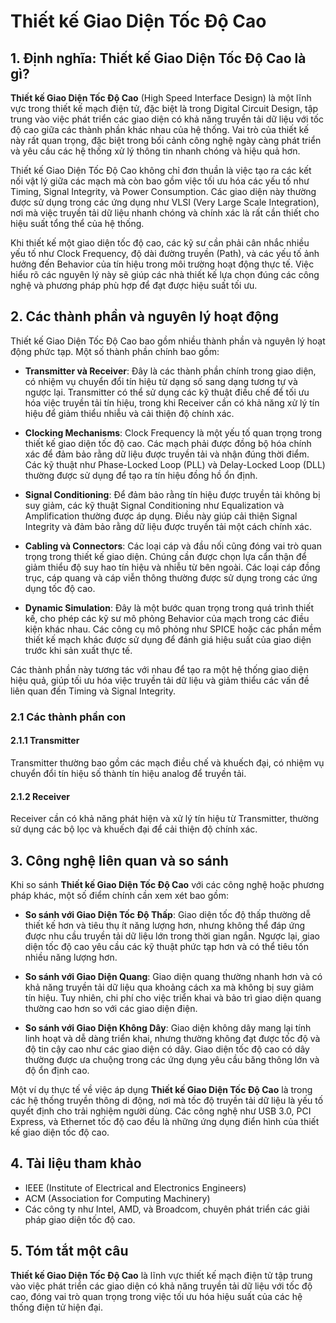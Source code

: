 # Thiết kế Giao Diện Tốc Độ Cao

## 1. Định nghĩa: **Thiết kế Giao Diện Tốc Độ Cao** là gì?
**Thiết kế Giao Diện Tốc Độ Cao** (High Speed Interface Design) là một lĩnh vực trong thiết kế mạch điện tử, đặc biệt là trong Digital Circuit Design, tập trung vào việc phát triển các giao diện có khả năng truyền tải dữ liệu với tốc độ cao giữa các thành phần khác nhau của hệ thống. Vai trò của thiết kế này rất quan trọng, đặc biệt trong bối cảnh công nghệ ngày càng phát triển và yêu cầu các hệ thống xử lý thông tin nhanh chóng và hiệu quả hơn.

Thiết kế Giao Diện Tốc Độ Cao không chỉ đơn thuần là việc tạo ra các kết nối vật lý giữa các mạch mà còn bao gồm việc tối ưu hóa các yếu tố như Timing, Signal Integrity, và Power Consumption. Các giao diện này thường được sử dụng trong các ứng dụng như VLSI (Very Large Scale Integration), nơi mà việc truyền tải dữ liệu nhanh chóng và chính xác là rất cần thiết cho hiệu suất tổng thể của hệ thống.

Khi thiết kế một giao diện tốc độ cao, các kỹ sư cần phải cân nhắc nhiều yếu tố như Clock Frequency, độ dài đường truyền (Path), và các yếu tố ảnh hưởng đến Behavior của tín hiệu trong môi trường hoạt động thực tế. Việc hiểu rõ các nguyên lý này sẽ giúp các nhà thiết kế lựa chọn đúng các công nghệ và phương pháp phù hợp để đạt được hiệu suất tối ưu.

## 2. Các thành phần và nguyên lý hoạt động
Thiết kế Giao Diện Tốc Độ Cao bao gồm nhiều thành phần và nguyên lý hoạt động phức tạp. Một số thành phần chính bao gồm:

- **Transmitter và Receiver**: Đây là các thành phần chính trong giao diện, có nhiệm vụ chuyển đổi tín hiệu từ dạng số sang dạng tương tự và ngược lại. Transmitter có thể sử dụng các kỹ thuật điều chế để tối ưu hóa việc truyền tải tín hiệu, trong khi Receiver cần có khả năng xử lý tín hiệu để giảm thiểu nhiễu và cải thiện độ chính xác.

- **Clocking Mechanisms**: Clock Frequency là một yếu tố quan trọng trong thiết kế giao diện tốc độ cao. Các mạch phải được đồng bộ hóa chính xác để đảm bảo rằng dữ liệu được truyền tải và nhận đúng thời điểm. Các kỹ thuật như Phase-Locked Loop (PLL) và Delay-Locked Loop (DLL) thường được sử dụng để tạo ra tín hiệu đồng hồ ổn định.

- **Signal Conditioning**: Để đảm bảo rằng tín hiệu được truyền tải không bị suy giảm, các kỹ thuật Signal Conditioning như Equalization và Amplification thường được áp dụng. Điều này giúp cải thiện Signal Integrity và đảm bảo rằng dữ liệu được truyền tải một cách chính xác.

- **Cabling và Connectors**: Các loại cáp và đầu nối cũng đóng vai trò quan trọng trong thiết kế giao diện. Chúng cần được chọn lựa cẩn thận để giảm thiểu độ suy hao tín hiệu và nhiễu từ bên ngoài. Các loại cáp đồng trục, cáp quang và cáp viễn thông thường được sử dụng trong các ứng dụng tốc độ cao.

- **Dynamic Simulation**: Đây là một bước quan trọng trong quá trình thiết kế, cho phép các kỹ sư mô phỏng Behavior của mạch trong các điều kiện khác nhau. Các công cụ mô phỏng như SPICE hoặc các phần mềm thiết kế mạch khác được sử dụng để đánh giá hiệu suất của giao diện trước khi sản xuất thực tế.

Các thành phần này tương tác với nhau để tạo ra một hệ thống giao diện hiệu quả, giúp tối ưu hóa việc truyền tải dữ liệu và giảm thiểu các vấn đề liên quan đến Timing và Signal Integrity.

### 2.1 Các thành phần con
#### 2.1.1 Transmitter
Transmitter thường bao gồm các mạch điều chế và khuếch đại, có nhiệm vụ chuyển đổi tín hiệu số thành tín hiệu analog để truyền tải.

#### 2.1.2 Receiver
Receiver cần có khả năng phát hiện và xử lý tín hiệu từ Transmitter, thường sử dụng các bộ lọc và khuếch đại để cải thiện độ chính xác.

## 3. Công nghệ liên quan và so sánh
Khi so sánh **Thiết kế Giao Diện Tốc Độ Cao** với các công nghệ hoặc phương pháp khác, một số điểm chính cần xem xét bao gồm:

- **So sánh với Giao Diện Tốc Độ Thấp**: Giao diện tốc độ thấp thường dễ thiết kế hơn và tiêu thụ ít năng lượng hơn, nhưng không thể đáp ứng được nhu cầu truyền tải dữ liệu lớn trong thời gian ngắn. Ngược lại, giao diện tốc độ cao yêu cầu các kỹ thuật phức tạp hơn và có thể tiêu tốn nhiều năng lượng hơn.

- **So sánh với Giao Diện Quang**: Giao diện quang thường nhanh hơn và có khả năng truyền tải dữ liệu qua khoảng cách xa mà không bị suy giảm tín hiệu. Tuy nhiên, chi phí cho việc triển khai và bảo trì giao diện quang thường cao hơn so với các giao diện điện.

- **So sánh với Giao Diện Không Dây**: Giao diện không dây mang lại tính linh hoạt và dễ dàng triển khai, nhưng thường không đạt được tốc độ và độ tin cậy cao như các giao diện có dây. Giao diện tốc độ cao có dây thường được ưa chuộng trong các ứng dụng yêu cầu băng thông lớn và độ ổn định cao.

Một ví dụ thực tế về việc áp dụng **Thiết kế Giao Diện Tốc Độ Cao** là trong các hệ thống truyền thông di động, nơi mà tốc độ truyền tải dữ liệu là yếu tố quyết định cho trải nghiệm người dùng. Các công nghệ như USB 3.0, PCI Express, và Ethernet tốc độ cao đều là những ứng dụng điển hình của thiết kế giao diện tốc độ cao.

## 4. Tài liệu tham khảo
- IEEE (Institute of Electrical and Electronics Engineers)
- ACM (Association for Computing Machinery)
- Các công ty như Intel, AMD, và Broadcom, chuyên phát triển các giải pháp giao diện tốc độ cao.

## 5. Tóm tắt một câu
**Thiết kế Giao Diện Tốc Độ Cao** là lĩnh vực thiết kế mạch điện tử tập trung vào việc phát triển các giao diện có khả năng truyền tải dữ liệu với tốc độ cao, đóng vai trò quan trọng trong việc tối ưu hóa hiệu suất của các hệ thống điện tử hiện đại.